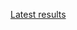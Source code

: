 [Latest results](http://deepdive1.chtc.wisc.edu/runs/stromatolites_f0f926d93f1a7a5db700967b8f476458627c9019_14h09_31Aug16.zip)
